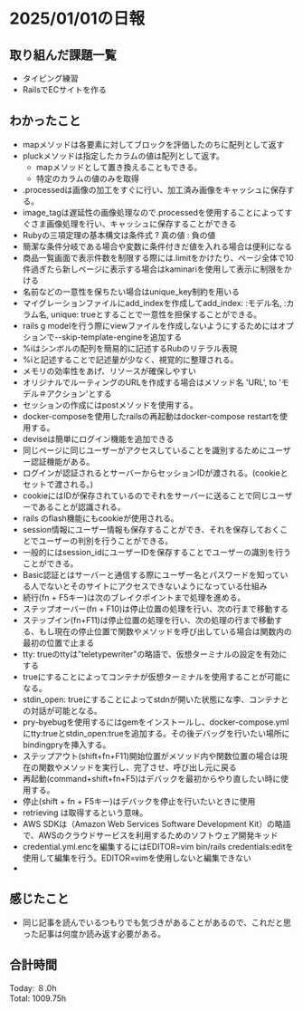 # 2025/01/01の日報
## 取り組んだ課題一覧
* タイピング練習
*  RailsでECサイトを作る
## わかったこと
* mapメソッドは各要素に対してブロックを評価したのちに配列として返す
* pluckメソッドは指定したカラムの値は配列として返す。
  *  mapメソッドとして置き換えることもできる。
  *  特定のカラムの値のみを取得
*  .processedは画像の加工をすぐに行い、加工済み画像をキャッシュに保存する。
*  image_tagは遅延性の画像処理なので.processedを使用することによってすぐさま画像処理を行い、キャッシュに保存することができる
*  Rubyの三項定理の基本構文は条件式 ? 真の値 : 負の値
  *  簡潔な条件分岐である場合や変数に条件付きだ値を入れる場合は便利になる
*  商品一覧画面で表示件数を制限する際には.limitをかけたり、ページ全体で10件過ぎたら新しページに表示する場合はkaminariを使用して表示に制限をかける
*  名前などの一意性を保ちたい場合はunique_key制約を用いる
  *  マイグレーションファイルにadd_indexを作成してadd_index: :モデル名, :カラム名, unique: trueとすることで一意性を担保することができる。
*  rails g modelを行う際にviewファイルを作成しないようにするためにはオプションで--skip-template-engineを追加する
*  %iはシンボルの配列を簡易的に記述するRubのリテラル表現
  *  %iと記述することで記述量が少なく、視覚的に整理される。
  * メモリの効率性をあげ、リソースが確保しやすい
*  オリジナルでルーティングのURLを作成する場合はメソッド名 'URL', to 'モデル＃アクション'とする
*   セッションの作成にはpostメソッドを使用する。
*   docker-composeを使用したrailsの再起動はdocker-compose restartを使用する。
*   deviseは簡単にログイン機能を追加できる
*   同じページに同じユーザーがアクセスしていることを識別するためにユーザー認証機能がある。
  *  ログインが認証されるとサーバーからセッションIDが渡される。(cookieとセットで渡される。)
  *  cookieにはIDが保存されているのでそれをサーバーに送ることで同じユーザーであることが認識される。
  *  rails のflash機能にもcookieが使用される。
  *  session情報にユーザー情報も保存することができ、それを保存しておくことでユーザーの判別を行うことができる。
  *  一般的にはsession_idにユーザーIDを保存することでユーザーの識別を行うことができる。
*  Basic認証とはサーバーと通信する際にユーザー名とパスワードを知っている人でないとそのサイトにアクセスできないようになっている仕組み
*  続行(fn + F5キー)は次のブレイクポイントまで処理を進める。
*  ステップオーバー(fn + F10)は停止位置の処理を行い、次の行まで移動する
*  ステップイン(fn+F11)は停止位置の処理を行い、次の処理の行まで移動する、もし現在の停止位置で関数やメソッドを呼び出している場合は関数内の最初の位置で止まる
*  tty: trueのttyは"teletypewriter"の略語で、仮想ターミナルの設定を有効にする
  * trueにすることによってコンテナが仮想ターミナルを使用することが可能になる。
*  stdin_open: trueにすることによってstdnが開いた状態にな李、コンテナとの対話が可能となる。
*  pry-byebugを使用するにはgemをインストールし、docker-compose.ymlにtty:trueとstdin_open:trueを追加する。その後デバッグを行いたい場所にbindingpryを挿入する。   
*  ステップアウト(shift+fn+F11)開始位置がメソッド内や関数位置の場合は現在の関数やメソッドを実行し、完了させ、呼び出し元に戻る
*  再起動(command+shift+fn+F5)はデバックを最初からやり直したい時に使用する。
*  停止(shift + fn + F5キー)はデバックを停止を行いたいときに使用
*  retrieving は取得するという意味。
*   AWS SDKは（Amazon Web Services Software Development Kit）の略語で、AWSのクラウドサービスを利用するためのソフトウェア開発キッド
*   credential.yml.encを編集するにはEDITOR=vim bin/rails credentials:editを使用して編集を行う。EDITOR=vimを使用しないと編集できない
*                              
## 感じたこと
* 同じ記事を読んでいるつもりでも気づきがあることがあるので、これだと思った記事は何度か読み返す必要がある。
## 合計時間 
Today: ８.0h<br>
Total: 1009.75h
